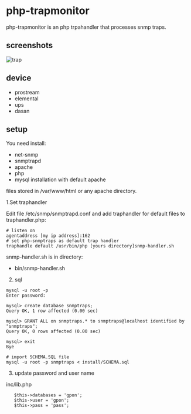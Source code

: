 # php-trapmonitor
php-trapmonitor is an php trpahandler that processes snmp traps.

## screenshots

![trap](https://user-images.githubusercontent.com/83060284/166908564-fffb9dc0-eeda-4566-be47-de288ff46c34.png)


## device

- prostream
- elemental
- ups
- dasan

## setup

You need install:
- net-snmp 
- snmptrapd
- apache 
- php 
- mysql installation with default apache 
 
files stored in /var/www/html or any apache directory.

1.Set traphandler

Edit file /etc/snmp/snmptrapd.conf and add traphandler for default files to traphandler.php:

```
# listen on
agentaddress [my ip address]:162
# set php-snmptraps as default trap handler
traphandle default /usr/bin/php [yours directory]snmp-handler.sh
```

 snmp-handler.sh is in directory: 

- bin/snmp-handler.sh


2. sql

```
mysql -u root -p
Enter password:

mysql> create database snmptraps;
Query OK, 1 row affected (0.00 sec)

mysql> GRANT ALL on snmptraps.* to snmptraps@localhost identified by "snmptraps";
Query OK, 0 rows affected (0.00 sec)

mysql> exit
Bye

# import SCHEMA.SQL file
mysql -u root -p snmptraps < install/SCHEMA.sql
```
3. update password and user name 

inc/lib.php

```
   $this->databases = 'gpon';
   $this->user = 'gpon';
   $this->pass = 'pass';
```
